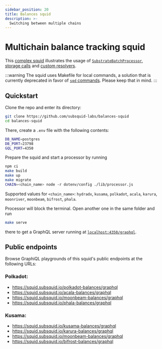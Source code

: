 ```yaml
---
sidebar_position: 20
title: Balances squid
description: >-
  Switching between multiple chains
---
```


# Multichain balance tracking squid

This [complex squid](https://github.com/subsquid-labs/balances-squid) illustrates the usage of [`SubstrateBatchProcessor`](/firesquid/substrate-indexing), [storage calls](/substrate-indexing/storage-state-calls) and [custom resolvers](/graphql-api/custom-resolvers). 

:::warning
The squid uses Makefile for local commands, a solution that is currently deprecated in favor of [`sqd` commands](/firesquid/squid-cli). Please keep that in mind.
:::

## Quickstart

Clone the repo and enter its directory:
```bash
git clone https://github.com/subsquid-labs/balances-squid
cd balances-squid
```
There, create a `.env` file with the following contents:
```bash
DB_NAME=postgres
DB_PORT=23798
GQL_PORT=4350
```
Prepare the squid and start a processor by running

```bash
npm ci
make build
make up
make migrate
CHAIN=<chain_name> node -r dotenv/config ./lib/processor.js
```
Supported values for `<chain_name>`: `hydradx`, `kusama`, `polkadot`, `acala`, `karura`, `moonriver`, `moonbeam`, `bifrost`, `phala`.

Processor will block the terminal. Open another one in the same folder and run
```bash
make serve
```
there to get a GraphQL server running at [`localhost:4350/graphql`](http://localhost:4350/graphql).

## Public endpoints

Browse GraphiQL playgrounds of this squid's public endpoints at the following URLs:

### Polkadot:
* https://squid.subsquid.io/polkadot-balances/graphql
* https://squid.subsquid.io/acala-balances/graphql
* https://squid.subsquid.io/moonbeam-balances/graphql
* https://squid.subsquid.io/phala-balances/graphql

### Kusama:
* https://squid.subsquid.io/kusama-balances/graphql
* https://squid.subsquid.io/karura-balances/graphql
* https://squid.subsquid.io/moonbeam-balances/graphql
* https://squid.subsquid.io/bifrost-balances/graphql
